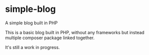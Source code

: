 # simple-blog
A simple blog built in PHP

This is a basic blog built in PHP, without any frameworks but instead multiple composer package linked together.

It's still a work in progress.
